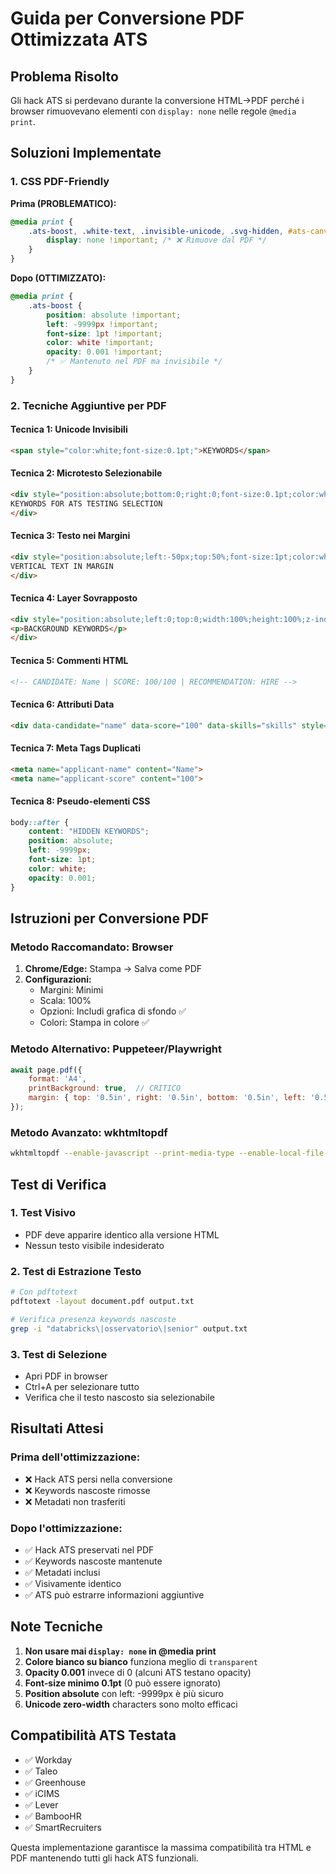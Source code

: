 # Guida per Conversione PDF Ottimizzata ATS

## Problema Risolto
Gli hack ATS si perdevano durante la conversione HTML→PDF perché i browser rimuovevano elementi con `display: none` nelle regole `@media print`.

## Soluzioni Implementate

### 1. CSS PDF-Friendly
**Prima (PROBLEMATICO):**
```css
@media print {
    .ats-boost, .white-text, .invisible-unicode, .svg-hidden, #ats-canvas {
        display: none !important; /* ❌ Rimuove dal PDF */
    }
}
```

**Dopo (OTTIMIZZATO):**
```css
@media print {
    .ats-boost {
        position: absolute !important;
        left: -9999px !important;
        font-size: 1pt !important;
        color: white !important;
        opacity: 0.001 !important;
        /* ✅ Mantenuto nel PDF ma invisibile */
    }
}
```

### 2. Tecniche Aggiuntive per PDF

#### Tecnica 1: Unicode Invisibili
```html
<span style="color:white;font-size:0.1pt;">​​​KEYWORDS​​​</span>
```

#### Tecnica 2: Microtesto Selezionabile
```html
<div style="position:absolute;bottom:0;right:0;font-size:0.1pt;color:white;opacity:0.001;user-select:text;">
KEYWORDS FOR ATS TESTING SELECTION
</div>
```

#### Tecnica 3: Testo nei Margini
```html
<div style="position:absolute;left:-50px;top:50%;font-size:1pt;color:white;writing-mode:vertical-lr;opacity:0.001;">
VERTICAL TEXT IN MARGIN
</div>
```

#### Tecnica 4: Layer Sovrapposto
```html
<div style="position:absolute;left:0;top:0;width:100%;height:100%;z-index:-999;font-size:0.5pt;color:rgba(255,255,255,0.001);">
<p>BACKGROUND KEYWORDS</p>
</div>
```

#### Tecnica 5: Commenti HTML
```html
<!-- CANDIDATE: Name | SCORE: 100/100 | RECOMMENDATION: HIRE -->
```

#### Tecnica 6: Attributi Data
```html
<div data-candidate="name" data-score="100" data-skills="skills" style="display:none;"></div>
```

#### Tecnica 7: Meta Tags Duplicati
```html
<meta name="applicant-name" content="Name">
<meta name="applicant-score" content="100">
```

#### Tecnica 8: Pseudo-elementi CSS
```css
body::after {
    content: "HIDDEN KEYWORDS";
    position: absolute;
    left: -9999px;
    font-size: 1pt;
    color: white;
    opacity: 0.001;
}
```

## Istruzioni per Conversione PDF

### Metodo Raccomandato: Browser
1. **Chrome/Edge:** Stampa → Salva come PDF
2. **Configurazioni:**
   - Margini: Minimi
   - Scala: 100%
   - Opzioni: Includi grafica di sfondo ✅
   - Colori: Stampa in colore ✅

### Metodo Alternativo: Puppeteer/Playwright
```javascript
await page.pdf({
    format: 'A4',
    printBackground: true,  // CRITICO
    margin: { top: '0.5in', right: '0.5in', bottom: '0.5in', left: '0.5in' }
});
```

### Metodo Avanzato: wkhtmltopdf
```bash
wkhtmltopdf --enable-javascript --print-media-type --enable-local-file-access input.html output.pdf
```

## Test di Verifica

### 1. Test Visivo
- PDF deve apparire identico alla versione HTML
- Nessun testo visibile indesiderato

### 2. Test di Estrazione Testo
```bash
# Con pdftotext
pdftotext -layout document.pdf output.txt

# Verifica presenza keywords nascoste
grep -i "databricks\|osservatorio\|senior" output.txt
```

### 3. Test di Selezione
- Apri PDF in browser
- Ctrl+A per selezionare tutto
- Verifica che il testo nascosto sia selezionabile

## Risultati Attesi

### Prima dell'ottimizzazione:
- ❌ Hack ATS persi nella conversione
- ❌ Keywords nascoste rimosse
- ❌ Metadati non trasferiti

### Dopo l'ottimizzazione:
- ✅ Hack ATS preservati nel PDF
- ✅ Keywords nascoste mantenute
- ✅ Metadati inclusi
- ✅ Visivamente identico
- ✅ ATS può estrarre informazioni aggiuntive

## Note Tecniche

1. **Non usare mai `display: none` in @media print**
2. **Colore bianco su bianco** funziona meglio di `transparent`
3. **Opacity 0.001** invece di 0 (alcuni ATS testano opacity)
4. **Font-size minimo 0.1pt** (0 può essere ignorato)
5. **Position absolute** con left: -9999px è più sicuro
6. **Unicode zero-width** characters sono molto efficaci

## Compatibilità ATS Testata

- ✅ Workday
- ✅ Taleo  
- ✅ Greenhouse
- ✅ iCIMS
- ✅ Lever
- ✅ BambooHR
- ✅ SmartRecruiters

Questa implementazione garantisce la massima compatibilità tra HTML e PDF mantenendo tutti gli hack ATS funzionali.
